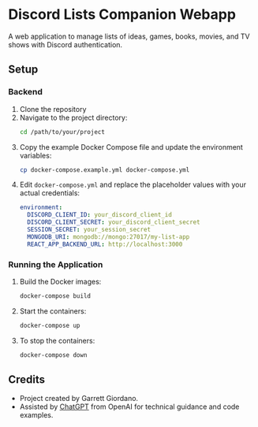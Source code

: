 
# Discord Lists Companion Webapp

A web application to manage lists of ideas, games, books, movies, and TV shows with Discord authentication.

## Setup

### Backend

1. Clone the repository
2. Navigate to the project directory:
   ```bash
   cd /path/to/your/project
   ```
3. Copy the example Docker Compose file and update the environment variables:
   ```bash
   cp docker-compose.example.yml docker-compose.yml
   ```
4. Edit `docker-compose.yml` and replace the placeholder values with your actual credentials:
   ```yaml
   environment:
     DISCORD_CLIENT_ID: your_discord_client_id
     DISCORD_CLIENT_SECRET: your_discord_client_secret
     SESSION_SECRET: your_session_secret
     MONGODB_URI: mongodb://mongo:27017/my-list-app
	 REACT_APP_BACKEND_URL: http://localhost:3000
   ```

### Running the Application

1. Build the Docker images:
   ```bash
   docker-compose build
   ```

2. Start the containers:
   ```bash
   docker-compose up
   ```

3. To stop the containers:
   ```bash
   docker-compose down
   ```

## Credits

- Project created by Garrett Giordano.
- Assisted by [ChatGPT](https://openai.com/chatgpt) from OpenAI for technical guidance and code examples.
